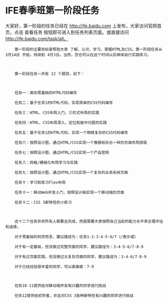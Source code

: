 # IFE春季班第一阶段任务

大家好，第一阶段的任务已经在 http://ife.baidu.com 上发布，大家访问官网首页，点击 查看任务 按钮即可进入到任务列表页面。或直接访问 http://ife.baidu.com/task/all。



        第一阶段的主要目标是帮助大家 了解、认识、学习、掌握HTML及CSS。第一阶段任务从 3月14日 开始，持续到 4月3日。当然，您也可以在这个时间以后继续自行实践练习。



        第一阶段任务一共有 12 个题目，如下：



        任务一：面向零基础的HTML代码编写

        任务二：基于任务1的HTML代码，实现简单的CSS代码编写

        任务三：HTML、CSS布局入门，三栏式布局的实践

        任务四：HTML、CSS布局深入，定位和居中问题的实践

        任务五：基于任务1的HTML代码，实现一个稍微复杂的CSS代码编写

        任务六：按照设计图，通过HTML/CSS实现一个像报纸杂志一样的页面布局排版

        任务七：按照设计图，通过HTML/CSS实现一个产品官网

        任务八：网格/栅格化布局学习与实践

        任务九：按照设计图，通过HTML/CSS实现一个复杂的业务系统页面

        任务十：学习和练习Flex布局

        任务十一：移动Web开发入门，按照设计稿实现一个移动端的页面

        任务十二：CSS 3新特性的小练习



        这十二个任务并非所有人都要去完成，而是需要大家按照自己当前的能力水平来合理评估和选择。

        对于零基础的同学而言，建议路径为：任务1-2-3-4-5-6/7（/表示或）

        对于有一定基础，但没做过完整页面的同学，建议路径为：3-4-5-6/7-8-9

        对于有过页面实践，但没做过太复杂页面的同学，建议路径为：3-4-6/7-8-9

        对于已经经验很丰富的同学，可以直接做：7-9



        任务10-11提供给对移动端开发有兴趣的同学进行挑战

        任务12提供给初学者，并且对CSS 3各种新特性有兴趣的同学进行挑战